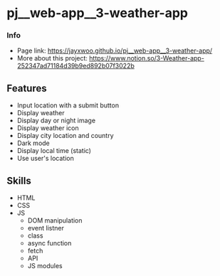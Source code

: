 # pj__web-app__3-weather-app
### Info
- Page link: https://jayxwoo.github.io/pj__web-app__3-weather-app/
- More about this project: https://www.notion.so/3-Weather-app-252347ad71184d39b9ed892b07f3022b
## Features
- Input location with a submit button
- Display weather
- Display day or night image
- Display weather icon
- Display city location and country
- Dark mode
- Display local time (static)
- Use user's location
## Skills
- HTML
- CSS
- JS
    - DOM manipulation
    - event listner
    - class
    - async function
    - fetch
    - API
    - JS modules